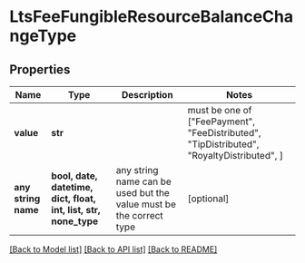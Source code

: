 # LtsFeeFungibleResourceBalanceChangeType


## Properties
Name | Type | Description | Notes
------------ | ------------- | ------------- | -------------
**value** | **str** |  |  must be one of ["FeePayment", "FeeDistributed", "TipDistributed", "RoyaltyDistributed", ]
**any string name** | **bool, date, datetime, dict, float, int, list, str, none_type** | any string name can be used but the value must be the correct type | [optional]

[[Back to Model list]](../README.md#documentation-for-models) [[Back to API list]](../README.md#documentation-for-api-endpoints) [[Back to README]](../README.md)


